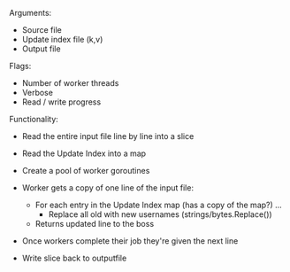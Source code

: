 Arguments:

 * Source file
 * Update index file (k,v)
 * Output file

Flags:

 * Number of worker threads
 * Verbose
 * Read / write progress
 
Functionality:

 * Read the entire input file line by line into a slice

 * Read the Update Index into a map

 * Create a pool of worker goroutines
 * Worker gets a copy of one line of the input file:
   * For each entry in the Update Index map (has a copy of the map?) ...
     * Replace all old with new usernames (strings/bytes.Replace())
   * Returns updated line to the boss
 * Once workers complete their job they're given the next line

* Write slice back to outputfile
